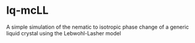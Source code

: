 # lq-mcLL
A simple simulation of the nematic to isotropic phase change of a generic liquid crystal using the Lebwohl-Lasher model
